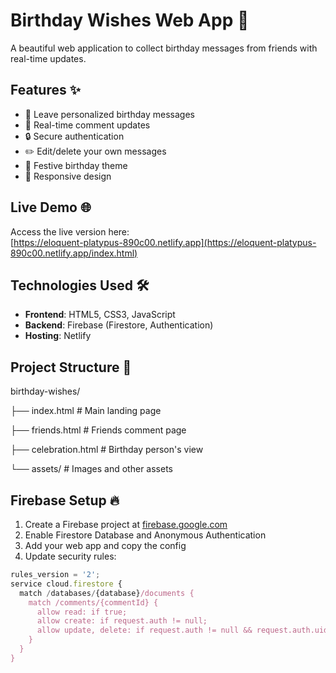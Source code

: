 # Birthday Wishes Web App 🎉

A beautiful web application to collect birthday messages from friends with real-time updates.

## Features ✨

- 📝 Leave personalized birthday messages
- 🔄 Real-time comment updates
- 🔒 Secure authentication
- ✏️ Edit/delete your own messages
- 🎈 Festive birthday theme
- 📱 Responsive design

## Live Demo 🌐

Access the live version here:  
[https://eloquent-platypus-890c00.netlify.app](https://eloquent-platypus-890c00.netlify.app/index.html)

## Technologies Used 🛠️

- **Frontend**: HTML5, CSS3, JavaScript
- **Backend**: Firebase (Firestore, Authentication)
- **Hosting**: Netlify

## Project Structure 📂
birthday-wishes/

├── index.html # Main landing page

├── friends.html # Friends comment page

├── celebration.html # Birthday person's view

└── assets/ # Images and other assets


## Firebase Setup 🔥

1. Create a Firebase project at [firebase.google.com](https://firebase.google.com/)
2. Enable Firestore Database and Anonymous Authentication
3. Add your web app and copy the config
4. Update security rules:

```javascript
rules_version = '2';
service cloud.firestore {
  match /databases/{database}/documents {
    match /comments/{commentId} {
      allow read: if true;
      allow create: if request.auth != null;
      allow update, delete: if request.auth != null && request.auth.uid == resource.data.userId;
    }
  }
}

